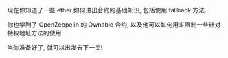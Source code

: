 现在你知道了一些 ether 如何进出合约的基础知识, 包括使用 fallback 方法.

你也学到了 OpenZeppelin 的 Ownable 合约, 以及他可以如何用来限制一些针对特权地址方法的使用.

当你准备好了, 就可以出发去下一关!
